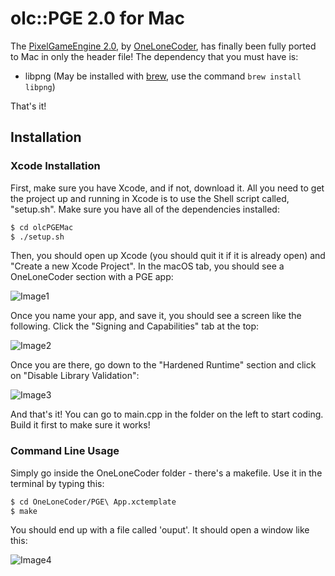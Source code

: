 # olc::PGE 2.0 for Mac

The [PixelGameEngine 2.0](https://github.com/OneLoneCoder/olcPixelGameEngine), by [OneLoneCoder](https://onelonecoder.com/), has finally been fully ported to Mac in only the header file! The dependency that you must have is:

  - libpng (May be installed with [brew](https://brew.sh/), use the command ```brew install libpng```)

That's it!

## Installation

### Xcode Installation

First, make sure you have Xcode, and if not, download it. All you need to get the project up and running in Xcode is to use the Shell script called, "setup.sh". Make sure you have all of the dependencies installed:

```sh
$ cd olcPGEMac
$ ./setup.sh
```
Then, you should open up Xcode (you should quit it if it is already open) and "Create a new Xcode Project". In the macOS tab, you should see a OneLoneCoder section with a PGE app:

![Image1](https://i.ibb.co/0DHb3yN/Screen-Shot-2020-04-16-at-4-52-48-PM.png)

Once you name your app, and save it, you should see a screen like the following. Click the "Signing and Capabilities" tab at the top:

![Image2](https://i.ibb.co/LRXWP3x/Screen-Shot-2020-04-16-at-4-43-14-PM.png)

Once you are there, go down to the "Hardened Runtime" section and click on "Disable Library Validation":

![Image3](https://i.ibb.co/TcsX31V/Screen-Shot-2020-04-16-at-4-56-46-PM.png)

And that's it! You can go to main.cpp in the folder on the left to start coding. Build it first to make sure it works!

### Command Line Usage

Simply go inside the OneLoneCoder folder - there's a makefile. Use it in the terminal by typing this:

```sh
$ cd OneLoneCoder/PGE\ App.xctemplate
$ make
```

You should end up with a file called 'ouput'. It should open a window like this:

![Image4](https://i.ibb.co/hsz9SMF/Screen-Shot-2019-08-12-at-11-18-52-PM.png)

